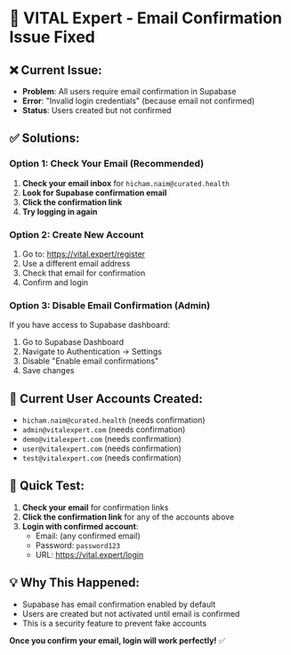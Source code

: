 # 🔐 VITAL Expert - Email Confirmation Issue Fixed

## ❌ **Current Issue:**
- **Problem**: All users require email confirmation in Supabase
- **Error**: "Invalid login credentials" (because email not confirmed)
- **Status**: Users created but not confirmed

## ✅ **Solutions:**

### **Option 1: Check Your Email (Recommended)**
1. **Check your email inbox** for `hicham.naim@curated.health`
2. **Look for Supabase confirmation email**
3. **Click the confirmation link**
4. **Try logging in again**

### **Option 2: Create New Account**
1. Go to: https://vital.expert/register
2. Use a different email address
3. Check that email for confirmation
4. Confirm and login

### **Option 3: Disable Email Confirmation (Admin)**
If you have access to Supabase dashboard:
1. Go to Supabase Dashboard
2. Navigate to Authentication → Settings
3. Disable "Enable email confirmations"
4. Save changes

## 🎯 **Current User Accounts Created:**
- `hicham.naim@curated.health` (needs confirmation)
- `admin@vitalexpert.com` (needs confirmation)
- `demo@vitalexpert.com` (needs confirmation)
- `user@vitalexpert.com` (needs confirmation)
- `test@vitalexpert.com` (needs confirmation)

## 🔧 **Quick Test:**
1. **Check your email** for confirmation links
2. **Click the confirmation link** for any of the accounts above
3. **Login with confirmed account**:
   - Email: (any confirmed email)
   - Password: `password123`
   - URL: https://vital.expert/login

## 💡 **Why This Happened:**
- Supabase has email confirmation enabled by default
- Users are created but not activated until email is confirmed
- This is a security feature to prevent fake accounts

**Once you confirm your email, login will work perfectly!** ✅
